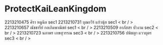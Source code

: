 # ProtectKaiLeanKingdom

2213210475 ศิรา หนูนิล sec1
2213210731 บุณยวีร์ แก้วนุ้ย sec1 < br / >
2213210657 ณัชชารีย์ กอเกิดพาณิชย์ sec1 < br / >
2213210509 อาภัสสร บัวงาม sec2 < br / >
2213210723 นภาพร เกษสุวรรณ sec3 < br / >
2213210756 ปพิชญา แววบุตร sec3 < br / >
